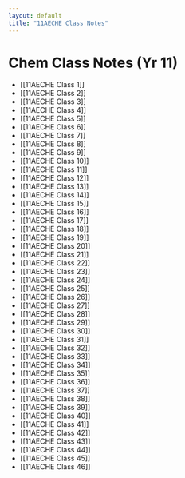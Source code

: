 ```yaml
---
layout: default
title: "11AECHE Class Notes"
---
```

# Chem Class Notes (Yr 11)

- [[11AECHE Class 1]]
- [[11AECHE Class 2]]
- [[11AECHE Class 3]]
- [[11AECHE Class 4]]
- [[11AECHE Class 5]]
- [[11AECHE Class 6]]
- [[11AECHE Class 7]]
- [[11AECHE Class 8]]
- [[11AECHE Class 9]]
- [[11AECHE Class 10]]
- [[11AECHE Class 11]]
- [[11AECHE Class 12]]
- [[11AECHE Class 13]] 
- [[11AECHE Class 14]]
- [[11AECHE Class 15]]
- [[11AECHE Class 16]]
- [[11AECHE Class 17]]
- [[11AECHE Class 18]]
- [[11AECHE Class 19]]
- [[11AECHE Class 20]]
- [[11AECHE Class 21]]
- [[11AECHE Class 22]]
- [[11AECHE Class 23]]
- [[11AECHE Class 24]]
- [[11AECHE Class 25]]
- [[11AECHE Class 26]]
- [[11AECHE Class 27]]
- [[11AECHE Class 28]]
- [[11AECHE Class 29]]
- [[11AECHE Class 30]]
- [[11AECHE Class 31]]
- [[11AECHE Class 32]]
- [[11AECHE Class 33]]
- [[11AECHE Class 34]]
- [[11AECHE Class 35]]
- [[11AECHE Class 36]]
- [[11AECHE Class 37]]
- [[11AECHE Class 38]]
- [[11AECHE Class 39]]
- [[11AECHE Class 40]]
- [[11AECHE Class 41]]
- [[11AECHE Class 42]]
- [[11AECHE Class 43]]
- [[11AECHE Class 44]]
- [[11AECHE Class 45]]
- [[11AECHE Class 46]]

